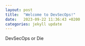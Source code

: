 ```yaml
---
layout: post
title:  "Welcome to DevSecOps!"
date:   2023-09-22 11:36:43 +0200
categories: jekyll update
---
```

DevSecOps or Die

